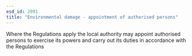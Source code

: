 ```yaml
---
esd_id: 2891
title: "Environmental damage - appointment of authorised persons"
---
```


Where the Regulations apply the local authority may appoint authorised persons to exercise its powers and carry out its duties in accordance with the Regulations

